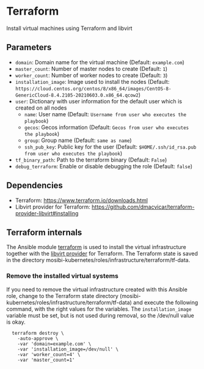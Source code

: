 # Terraform
Install virtual machines using Terraform and libvirt

## Parameters
* `domain`: Domain name for the virtual machine (Default: `example.com`)
* `master_count`: Number of master nodes to create (Default: `1`)
* `worker_count`: Number of worker nodes to create (Default: `3`)
* `installation_image`: Image used to install the nodes (Default: `https://cloud.centos.org/centos/8/x86_64/images/CentOS-8-GenericCloud-8.4.2105-20210603.0.x86_64.qcow2`)
* `user`: Dictionary with user information for the default user which is created on all nodes
  * `name`:  User name (Default: `Username from user who executes the playbook`)
  * `gecos`: Gecos information (Default: `Gecos from user who executes the playbook`) 
  * `group`: Group name (Default: `same as name`)
  * `ssh_pub_key`: Public key for the user (Default: `$HOME/.ssh/id_rsa.pub from user who executes the playbook`)
* `tf_binary_path`: Path to the terraform binary (Default: `False`)
* `debug_terraform`: Enable or disable debugging the role (Default: `false`)

## Dependencies
* Terraform: https://www.terraform.io/downloads.html
* Libvirt provider for Terraform: https://github.com/dmacvicar/terraform-provider-libvirt#installing


## Terraform internals
The Ansible module [terraform](https://docs.ansible.com/ansible/latest/collections/community/general/terraform_module.html) is used to install the virtual infrastructure together with the [libvirt provider](https://github.com/dmacvicar/terraform-provider-libvirt) for Terraform. The Terraform state is saved in the directory mosibi-kubernetes/roles/infrastructure/terraform/tf-data.

### Remove the installed virtual systems
If you need to remove the virtual infrastructure created with this Ansible role, change to the Terraform state directory (mosibi-kubernetes/roles/infrastructure/terraform/tf-data) and execute the following command, with the right values for the variables. The `installation_image` variable must be set, but is not used during removal, so the /dev/null value is okay.

```lang=shell
  terraform destroy \
    -auto-approve \
    -var 'domain=example.com' \
    -var 'installation_image=/dev/null' \
    -var 'worker_count=4' \
    -var 'master_count=1'
```
